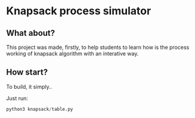 # Knapsack process simulator

## What about?

This project was made, firstly, to help students to learn how is the process working of knapsack algorithm with an interative way.

## How start?

To build, it simply..

Just run:

```python
python3 knapsack/table.py
```
